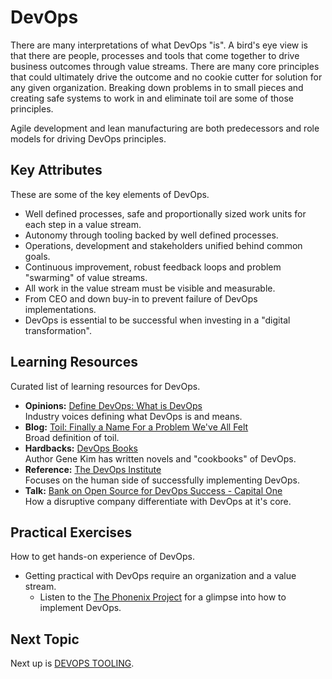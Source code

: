 # DevOps
There are many interpretations of what DevOps "is". A bird's eye view is that there are people, processes and tools that come together to drive business outcomes through value streams. There are many core principles that could ultimately drive the outcome and no cookie cutter for solution for any given organization. Breaking down problems in to small pieces and creating safe systems to work in and eliminate toil are some of those principles. 

Agile development and lean manufacturing are both predecessors and role models for driving DevOps principles.

## Key Attributes
These are some of the key elements of DevOps.

- Well defined processes, safe and proportionally sized work units for each step in a value stream.
- Autonomy through tooling backed by well defined processes.
- Operations, development and stakeholders unified behind common goals.
- Continuous improvement, robust feedback loops and problem "swarming" of value streams.
- All work in the value stream must be visible and measurable.
- From CEO and down buy-in to prevent failure of DevOps implementations. 
- DevOps is essential to be successful when investing in a "digital transformation".

## Learning Resources
Curated list of learning resources for DevOps.

- **Opinions:** [Define DevOps: What is DevOps](http://www.itskeptic.org/content/define-devops)<br />
  Industry voices defining what DevOps is and means.
- **Blog:** [Toil: Finally a Name For a Problem We've All Felt](https://www.rundeck.com/blog/toil-finally-a-name-for-a-problem)<br />
  Broad definition of toil.
- **Hardbacks:** [DevOps Books](https://itrevolution.com/devops-books/)<br />
  Author Gene Kim has written novels and "cookbooks" of DevOps.
- **Reference:** [The DevOps Institute](https://devopsinstitute.com/)<br />
  Focuses on the human side of successfully implementing DevOps.
- **Talk:** [Bank on Open Source for DevOps Success - Capital One](https://www.youtube.com/watch?v=CTDx627FRVg)<br />
  How a disruptive company differentiate with DevOps at it's core.

## Practical Exercises
How to get hands-on experience of DevOps.

- Getting practical with DevOps require an organization and a value stream. 
  - Listen to the [The Phonenix Project](https://soundcloud.com/itrevolution/sets/the-phoenix-project-part-2) for a glimpse into how to implement DevOps.

## Next Topic
Next up is [DEVOPS TOOLING](DEVOPS_TOOLING.md).
